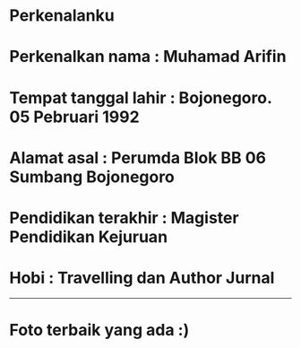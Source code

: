 # Perkenalanku

# Perkenalkan nama        : Muhamad Arifin
# Tempat tanggal lahir    : Bojonegoro. 05 Pebruari 1992
# Alamat asal             : Perumda Blok BB 06 Sumbang Bojonegoro
# Pendidikan terakhir     : Magister Pendidikan Kejuruan
# Hobi                    : Travelling dan Author Jurnal
----------------------------------------------------------------
# Foto terbaik yang ada :) 

